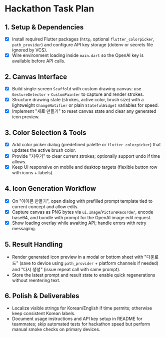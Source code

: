 # Hackathon Task Plan

## 1. Setup & Dependencies
- [x] Install required Flutter packages (`http`, optional `flutter_colorpicker`, `path_provider`) and configure API key storage (dotenv or secrets file ignored by VCS).
- [x] Wire environment loading inside `main.dart` so the OpenAI key is available before API calls.

## 2. Canvas Interface
- [x] Build single-screen `Scaffold` with custom drawing canvas: use `GestureDetector` + `CustomPainter` to capture and render strokes.
- [x] Structure drawing state (strokes, active color, brush size) with a lightweight `ChangeNotifier` or plain `StatefulWidget` variables for speed.
- [x] Implement "새로 만들기" to reset canvas state and clear any generated icon preview.

## 3. Color Selection & Tools
- [x] Add color picker dialog (predefined palette or `flutter_colorpicker`) that updates the active brush color.
- [x] Provide "지우기" to clear current strokes; optionally support undo if time allows.
- [x] Keep UI responsive on mobile and desktop targets (flexible button row with icons + labels).

## 4. Icon Generation Workflow
- [x] On "아이콘 만들기", open dialog with prefilled prompt template tied to current concept and allow edits.
- [x] Capture canvas as PNG bytes via `ui.Image`/`PictureRecorder`, encode base64, and bundle with prompt for the OpenAI image edit request.
- [x] Show loading overlay while awaiting API; handle errors with retry messaging.

## 5. Result Handling
- Render generated icon preview in a modal or bottom sheet with "다운로드" (save to device using `path_provider` + platform channels if needed) and "다시 생성" (issue repeat call with same prompt).
- Store the latest prompt and result state to enable quick regenerations without reentering text.

## 6. Polish & Deliverables
- Localize visible strings for Korean/English if time permits; otherwise keep consistent Korean labels.
- Document usage instructions and API key setup in README for teammates; skip automated tests for hackathon speed but perform manual smoke checks on primary devices.
